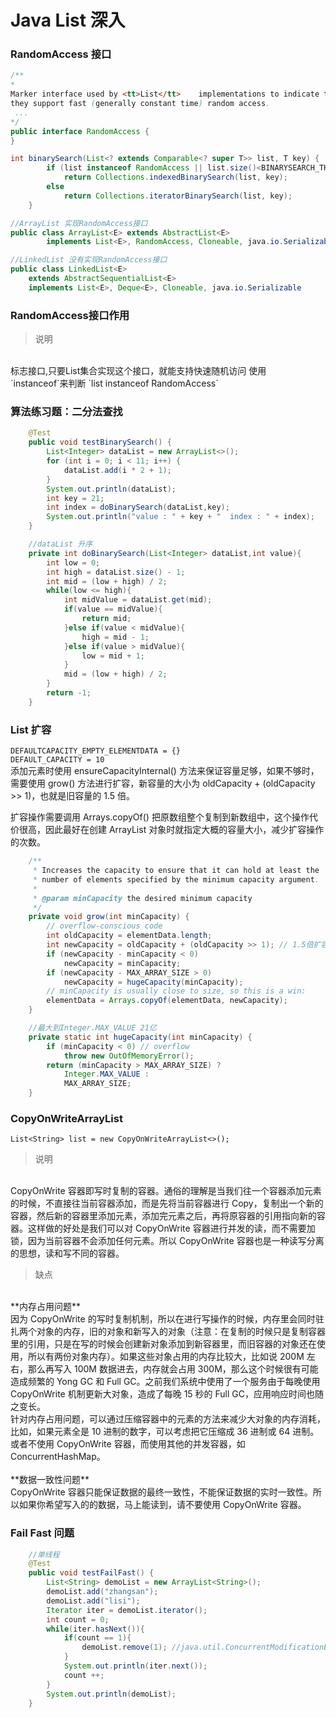 # Java List 深入
### RandomAccess 接口
```java
/**
* 
Marker interface used by <tt>List</tt>    implementations to indicate that
they support fast (generally constant time) random access.
 ...
*/
public interface RandomAccess {
}

int binarySearch(List<? extends Comparable<? super T>> list, T key) {
        if (list instanceof RandomAccess || list.size()<BINARYSEARCH_THRESHOLD)
            return Collections.indexedBinarySearch(list, key);
        else
            return Collections.iteratorBinarySearch(list, key);
    }
```
```java
//ArrayList 实现RandomAccess接口
public class ArrayList<E> extends AbstractList<E>
        implements List<E>, RandomAccess, Cloneable, java.io.Serializable
```  
```java
//LinkedList 没有实现RandomAccess接口
public class LinkedList<E>
    extends AbstractSequentialList<E>
    implements List<E>, Deque<E>, Cloneable, java.io.Serializable
```
### RandomAccess接口作用
>说明
</br>
标志接口,只要List集合实现这个接口，就能支持快速随机访问
使用</br>`instanceof`来判断
`list instanceof RandomAccess`

### 算法练习题：二分法查找
```java
    @Test
    public void testBinarySearch() {
        List<Integer> dataList = new ArrayList<>();
        for (int i = 0; i < 11; i++) {
            dataList.add(i * 2 + 1);
        }
        System.out.println(dataList);
        int key = 21;
        int index = doBinarySearch(dataList,key);
        System.out.println("value : " + key + "  index : " + index);
    }

    //dataList 升序
    private int doBinarySearch(List<Integer> dataList,int value){
        int low = 0;
        int high = dataList.size() - 1;
        int mid = (low + high) / 2;
        while(low <= high){
            int midValue = dataList.get(mid);
            if(value == midValue){
                return mid;
            }else if(value < midValue){
                high = mid - 1;
            }else if(value > midValue){
                low = mid + 1;
            }
            mid = (low + high) / 2;
        }
        return -1;
    }
```
### List 扩容
`DEFAULTCAPACITY_EMPTY_ELEMENTDATA = {}`
</br>
`DEFAULT_CAPACITY = 10`
</br>
添加元素时使用 ensureCapacityInternal() 方法来保证容量足够，如果不够时，需要使用 grow() 方法进行扩容，新容量的大小为 oldCapacity + (oldCapacity >> 1)，也就是旧容量的 1.5 倍。

扩容操作需要调用 Arrays.copyOf() 把原数组整个复制到新数组中，这个操作代价很高，因此最好在创建 ArrayList 对象时就指定大概的容量大小，减少扩容操作的次数。
```java
    /**
     * Increases the capacity to ensure that it can hold at least the
     * number of elements specified by the minimum capacity argument.
     *
     * @param minCapacity the desired minimum capacity
     */
    private void grow(int minCapacity) {
        // overflow-conscious code
        int oldCapacity = elementData.length;
        int newCapacity = oldCapacity + (oldCapacity >> 1); // 1.5倍扩容
        if (newCapacity - minCapacity < 0)
            newCapacity = minCapacity;
        if (newCapacity - MAX_ARRAY_SIZE > 0)
            newCapacity = hugeCapacity(minCapacity);
        // minCapacity is usually close to size, so this is a win:
        elementData = Arrays.copyOf(elementData, newCapacity);
    }
```
```java
    //最大到Integer.MAX_VALUE 21亿
    private static int hugeCapacity(int minCapacity) {
        if (minCapacity < 0) // overflow
            throw new OutOfMemoryError();
        return (minCapacity > MAX_ARRAY_SIZE) ?
            Integer.MAX_VALUE :
            MAX_ARRAY_SIZE;
    }
```
### CopyOnWriteArrayList
`List<String> list = new CopyOnWriteArrayList<>();`
>说明
</br>
CopyOnWrite 容器即写时复制的容器。通俗的理解是当我们往一个容器添加元素的时候，不直接往当前容器添加，而是先将当前容器进行 Copy，复制出一个新的容器，然后新的容器里添加元素，添加完元素之后，再将原容器的引用指向新的容器。这样做的好处是我们可以对 CopyOnWrite 容器进行并发的读，而不需要加锁，因为当前容器不会添加任何元素。所以 CopyOnWrite 容器也是一种读写分离的思想，读和写不同的容器。

>缺点
</br>
**内存占用问题**
</br>
因为 CopyOnWrite 的写时复制机制，所以在进行写操作的时候，内存里会同时驻扎两个对象的内存，旧的对象和新写入的对象（注意：在复制的时候只是复制容器里的引用，只是在写的时候会创建新对象添加到新容器里，而旧容器的对象还在使用，所以有两份对象内存）。如果这些对象占用的内存比较大，比如说 200M 左右，那么再写入 100M 数据进去，内存就会占用 300M，那么这个时候很有可能造成频繁的 Yong GC 和 Full GC。之前我们系统中使用了一个服务由于每晚使用 CopyOnWrite 机制更新大对象，造成了每晚 15 秒的 Full GC，应用响应时间也随之变长。
</br>
针对内存占用问题，可以通过压缩容器中的元素的方法来减少大对象的内存消耗，比如，如果元素全是 10 进制的数字，可以考虑把它压缩成 36 进制或 64 进制。或者不使用 CopyOnWrite 容器，而使用其他的并发容器，如 ConcurrentHashMap。
</br>
</br>
**数据一致性问题**
</br>
CopyOnWrite 容器只能保证数据的最终一致性，不能保证数据的实时一致性。所以如果你希望写入的的数据，马上能读到，请不要使用 CopyOnWrite 容器。

### Fail Fast 问题
```java
    //单线程
    @Test
    public void testFailFast() {
        List<String> demoList = new ArrayList<String>();
        demoList.add("zhangsan");
        demoList.add("lisi");
        Iterator iter = demoList.iterator();
        int count = 0;
        while(iter.hasNext()){
            if(count == 1){
                demoList.remove(1); //java.util.ConcurrentModificationException
            }
            System.out.println(iter.next());
            count ++;
        }
        System.out.println(demoList);
    }
```